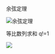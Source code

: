 余弦定理

![余弦定理](https://gss2.bdstatic.com/9fo3dSag_xI4khGkpoWK1HF6hhy/baike/s%3D172/sign=31837b4c9213b07eb9bd540f3ed69113/f2deb48f8c5494ee3a6ef3742cf5e0fe99257e0b.jpg)

等比数列求和 q!=1

![](https://gss2.bdstatic.com/9fo3dSag_xI4khGkpoWK1HF6hhy/baike/s%3D107/sign=7163468f79f0f736dcfe48013d54b382/a8014c086e061d95d07c47c87af40ad162d9ca0c.jpg)

